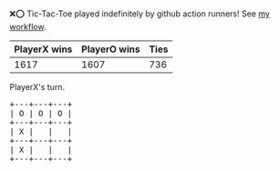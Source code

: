 :x::o: Tic-Tac-Toe played indefinitely by github action runners! See [my workflow](.github/workflows/play.yaml).

|PlayerX wins|PlayerO wins|Ties|
|-|-|-|
|1617|1607|736|

PlayerX's turn.

<pre>
+---+---+---+
| O | O | O |
+---+---+---+
| X |   |   |
+---+---+---+
| X |   |   |
+---+---+---+
</pre>